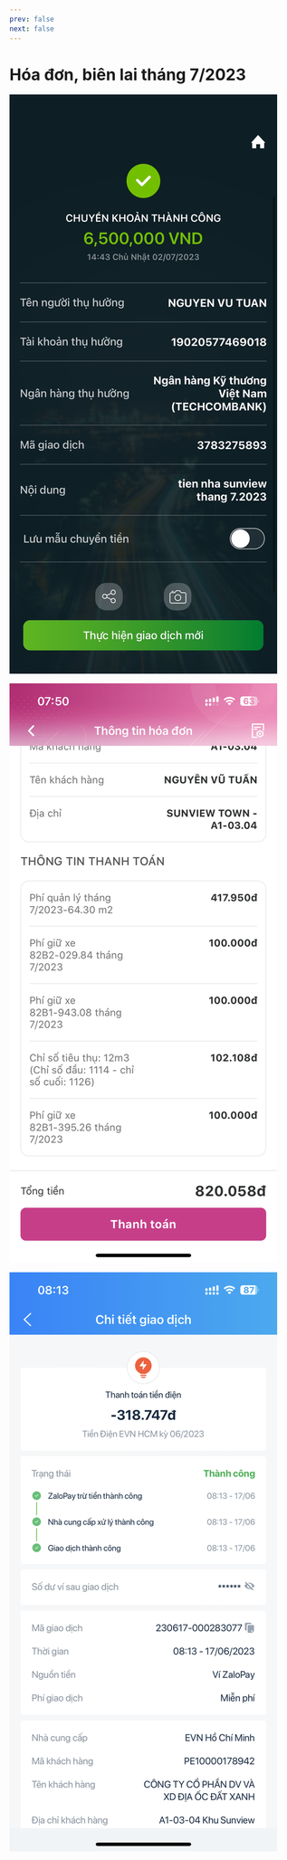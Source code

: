 ```yaml
---
prev: false
next: false
---
```


# Hóa đơn, biên lai tháng 7/2023

![tien-nha](../images/jul/nha-t7.jpg)

![qly](../images/jul/qly-t7.png)

![tien-dien](../images/jul/dien-t7.png)